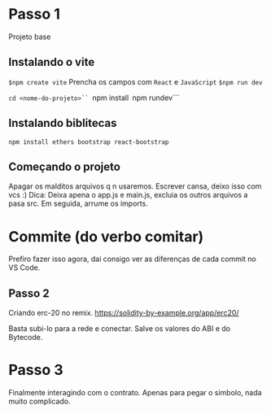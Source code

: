 # Passo 1
Projeto base


## Instalando o vite 

```$npm create vite```
Prencha os campos com ```React``` e ```JavaScript```
```$npm run dev```

```cd <nome-do-projeto>``
```npm install```
```npm rundev```

## Instalando biblitecas
```npm install ethers bootstrap react-bootstrap```

## Começando o projeto
Apagar os malditos arquivos q n usaremos.
Escrever cansa, deixo isso com vcs :)
Dica: Deixa apena o app.js e main.js, excluia os outros arquivos a pasa src. Em seguida, arrume os imports.

# Commite (do verbo comitar)
Prefiro fazer isso agora, dai consigo ver as diferenças de cada commit no VS Code.

## Passo 2
Criando erc-20 no remix.
https://solidity-by-example.org/app/erc20/

Basta subi-lo para a rede e conectar. Salve os valores do ABI e do Bytecode.

# Passo 3 
Finalmente interagindo com o contrato. Apenas para pegar o simbolo, nada muito complicado.